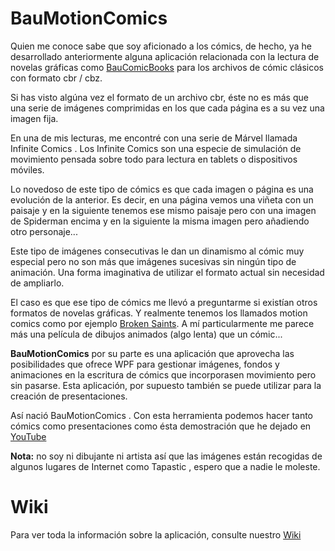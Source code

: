 # BauMotionComics

Quien me conoce sabe que soy aficionado a los cómics, de hecho, ya he desarrollado anteriormente alguna aplicación relacionada con la lectura de novelas gráficas como [BauComicBooks](https://github.com/jbautistam/ComicBook) para los archivos de cómic clásicos con formato cbr / cbz.

Si has visto algúna vez el formato de un archivo cbr, éste no es más que una serie de imágenes comprimidas en los que cada página es a su vez una imagen fija.

En una de mis lecturas, me encontré con una serie de Márvel llamada Infinite Comics . Los Infinite Comics son una especie de simulación de movimiento pensada sobre todo para lectura en tablets o dispositivos móviles.

Lo novedoso de este tipo de cómics es que cada imagen o página es una evolución de la anterior. Es decir, en una página vemos una viñeta con un paisaje y en la siguiente tenemos ese mismo paisaje pero con una imagen de Spiderman encima y en la siguiente la misma imagen pero añadiendo otro personaje...

Este tipo de imágenes consecutivas le dan un dinamismo al cómic muy especial pero no son más que imágenes sucesivas sin ningún tipo de animación. Una forma imaginativa de utilizar el formato actual sin necesidad de ampliarlo.

El caso es que ese tipo de cómics me llevó a preguntarme si existían otros formatos de novelas gráficas. Y realmente tenemos los llamados motion comics como por ejemplo [Broken Saints](https://youtu.be/VFmkoE5sSH4). A mí particularmente me parece más una película de dibujos animados (algo lenta) que un cómic...

**BauMotionComics** por su parte es una aplicación que aprovecha las posibilidades que ofrece WPF para gestionar imágenes, fondos y animaciones en la escritura de cómics que incorporasen movimiento pero sin pasarse. Esta aplicación, por supuesto también se puede utilizar para la creación de presentaciones.

Así nació BauMotionComics . Con esta herramienta podemos hacer tanto cómics como presentaciones como ésta demostración que he dejado en [YouTube](https://youtu.be/ej4IG_OFMyc)

**Nota:** no soy ni dibujante ni artista así que las imágenes están recogidas de algunos lugares de Internet como Tapastic , espero que a nadie le moleste.

# Wiki

Para ver toda la información sobre la aplicación, consulte nuestro [Wiki](https://github.com/jbautistam/BauMotionComics/wiki/Introducci%C3%B3n)
